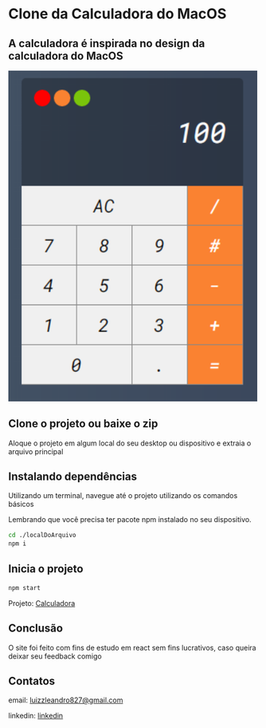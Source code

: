 # Clone da Calculadora do MacOS

## A calculadora é inspirada no design da calculadora do MacOS

<img src="https://raw.githubusercontent.com/leanluizz/Calculadora-React/master/Example-Calc-React.PNG" alt="Example-Image" width="500vw" />

## Clone o projeto ou baixe o zip

Aloque o projeto em algum local do seu desktop ou dispositivo e extraia o arquivo principal

## Instalando dependências 

Utilizando um terminal, navegue até o projeto utilizando os comandos básicos

Lembrando que você precisa ter pacote npm instalado no seu dispositivo.

```bash
cd ./localDoArquivo
npm i
```

## Inicia o projeto

```bash
npm start
```
Projeto: <a href='http://localhost:3000'>Calculadora</a>

## Conclusão 

O site foi feito com fins de estudo em react sem fins lucrativos, caso queira deixar seu feedback comigo

## Contatos

email: luizzleandro827@gmail.com 

linkedin: <a target='__blank' href='https://www.linkedin.com/in/leandroluizz?utm_source=share&utm_campaign=share_via&utm_content=profile&utm_medium=android_app'>linkedin</a>
